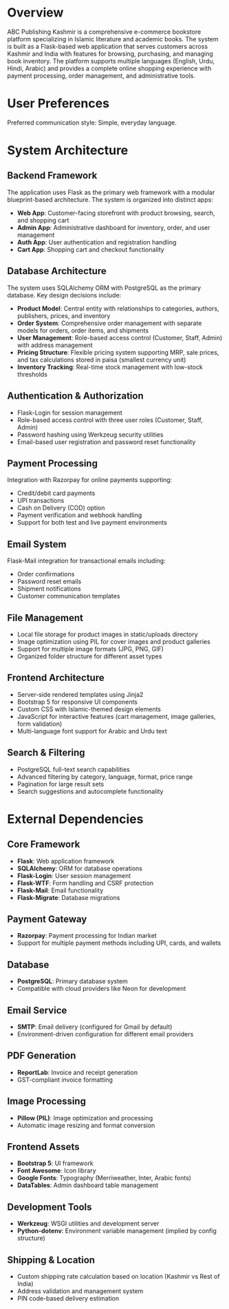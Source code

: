 # Overview

ABC Publishing Kashmir is a comprehensive e-commerce bookstore platform specializing in Islamic literature and academic books. The system is built as a Flask-based web application that serves customers across Kashmir and India with features for browsing, purchasing, and managing book inventory. The platform supports multiple languages (English, Urdu, Hindi, Arabic) and provides a complete online shopping experience with payment processing, order management, and administrative tools.

# User Preferences

Preferred communication style: Simple, everyday language.

# System Architecture

## Backend Framework
The application uses Flask as the primary web framework with a modular blueprint-based architecture. The system is organized into distinct apps:
- **Web App**: Customer-facing storefront with product browsing, search, and shopping cart
- **Admin App**: Administrative dashboard for inventory, order, and user management  
- **Auth App**: User authentication and registration handling
- **Cart App**: Shopping cart and checkout functionality

## Database Architecture
The system uses SQLAlchemy ORM with PostgreSQL as the primary database. Key design decisions include:
- **Product Model**: Central entity with relationships to categories, authors, publishers, prices, and inventory
- **Order System**: Comprehensive order management with separate models for orders, order items, and shipments
- **User Management**: Role-based access control (Customer, Staff, Admin) with address management
- **Pricing Structure**: Flexible pricing system supporting MRP, sale prices, and tax calculations stored in paisa (smallest currency unit)
- **Inventory Tracking**: Real-time stock management with low-stock thresholds

## Authentication & Authorization
- Flask-Login for session management
- Role-based access control with three user roles (Customer, Staff, Admin)
- Password hashing using Werkzeug security utilities
- Email-based user registration and password reset functionality

## Payment Processing
Integration with Razorpay for online payments supporting:
- Credit/debit card payments
- UPI transactions
- Cash on Delivery (COD) option
- Payment verification and webhook handling
- Support for both test and live payment environments

## Email System
Flask-Mail integration for transactional emails including:
- Order confirmations
- Password reset emails
- Shipment notifications
- Customer communication templates

## File Management
- Local file storage for product images in static/uploads directory
- Image optimization using PIL for cover images and product galleries
- Support for multiple image formats (JPG, PNG, GIF)
- Organized folder structure for different asset types

## Frontend Architecture
- Server-side rendered templates using Jinja2
- Bootstrap 5 for responsive UI components
- Custom CSS with Islamic-themed design elements
- JavaScript for interactive features (cart management, image galleries, form validation)
- Multi-language font support for Arabic and Urdu text

## Search & Filtering
- PostgreSQL full-text search capabilities
- Advanced filtering by category, language, format, price range
- Pagination for large result sets
- Search suggestions and autocomplete functionality

# External Dependencies

## Core Framework
- **Flask**: Web application framework
- **SQLAlchemy**: ORM for database operations
- **Flask-Login**: User session management
- **Flask-WTF**: Form handling and CSRF protection
- **Flask-Mail**: Email functionality
- **Flask-Migrate**: Database migrations

## Payment Gateway
- **Razorpay**: Payment processing for Indian market
- Support for multiple payment methods including UPI, cards, and wallets

## Database
- **PostgreSQL**: Primary database system
- Compatible with cloud providers like Neon for development

## Email Service
- **SMTP**: Email delivery (configured for Gmail by default)
- Environment-driven configuration for different email providers

## PDF Generation
- **ReportLab**: Invoice and receipt generation
- GST-compliant invoice formatting

## Image Processing
- **Pillow (PIL)**: Image optimization and processing
- Automatic image resizing and format conversion

## Frontend Assets
- **Bootstrap 5**: UI framework
- **Font Awesome**: Icon library
- **Google Fonts**: Typography (Merriweather, Inter, Arabic fonts)
- **DataTables**: Admin dashboard table management

## Development Tools
- **Werkzeug**: WSGI utilities and development server
- **Python-dotenv**: Environment variable management (implied by config structure)

## Shipping & Location
- Custom shipping rate calculation based on location (Kashmir vs Rest of India)
- Address validation and management system
- PIN code-based delivery estimation